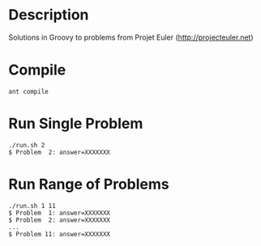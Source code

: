 # Description
Solutions in Groovy to problems from Projet Euler (http://projecteuler.net)

# Compile
    ant compile

# Run Single Problem
    ./run.sh 2
    $ Problem  2: answer=XXXXXXX

# Run Range of Problems
    ./run.sh 1 11
    $ Problem  1: answer=XXXXXXX
    $ Problem  2: answer=XXXXXXX
    ...
    $ Problem 11: answer=XXXXXXX
